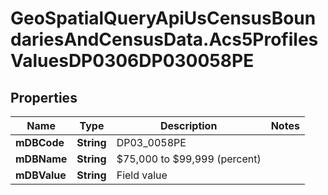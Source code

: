 # GeoSpatialQueryApiUsCensusBoundariesAndCensusData.Acs5ProfilesValuesDP0306DP030058PE

## Properties

Name | Type | Description | Notes
------------ | ------------- | ------------- | -------------
**mDBCode** | **String** | DP03_0058PE | 
**mDBName** | **String** | $75,000 to $99,999 (percent) | 
**mDBValue** | **String** | Field value | 


